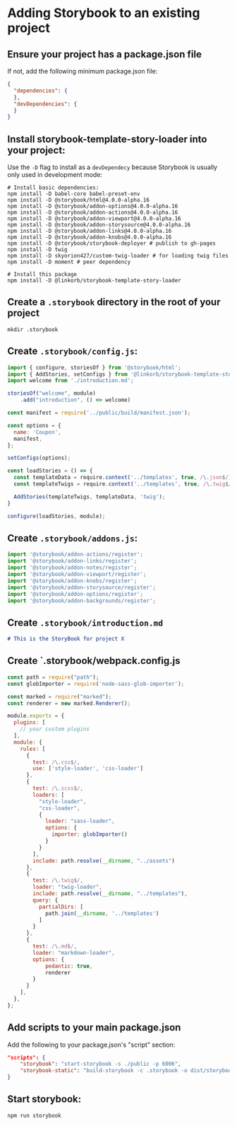 # Adding Storybook to an existing project

## Ensure your project has a package.json file

If not, add the following minimum package.json file:

```json
{
  "dependencies": {
  },
  "devDependencies": {
  }
}
```

## Install storybook-template-story-loader into your project:

Use the `-D` flag to install as a `devDependecy` because Storybook is usually only used in development mode:

    # Install basic dependencies:
    npm install -D babel-core babel-preset-env
    npm install -D @storybook/html@4.0.0-alpha.16
    npm install -D @storybook/addon-options@4.0.0-alpha.16
    npm install -D @storybook/addon-actions@4.0.0-alpha.16
    npm install -D @storybook/addon-viewport@4.0.0-alpha.16
    npm install -D @storybook/addon-storysource@4.0.0-alpha.16
    npm install -D @storybook/addon-links@4.0.0-alpha.16
    npm install -D @storybook/addon-knobs@4.0.0-alpha.16
    npm install -D @storybook/storybook-deployer # publish to gh-pages
    npm install -D twig
    npm install -D skyorion427/custom-twig-loader # for loading twig files
    npm install -D moment # peer dependency

    # Install this package
    npm install -D @linkorb/storybook-template-story-loader

## Create a `.storybook` directory in the root of your project

    mkdir .storybook

## Create `.storybook/config.js`:

```js
import { configure, storiesOf } from '@storybook/html';
import { AddStories, setConfigs } from '@linkorb/storybook-template-story-loader';
import welcome from './introduction.md';

storiesOf("welcome", module)
    .add("introduction", () => welcome)

const manifest = require('../public/build/manifest.json');

const options = {
  name: 'Coupon',
  manifest,
};

setConfigs(options);

const loadStories = () => {
  const templateData = require.context('../templates', true, /\.json$/);
  const templateTwigs = require.context('../templates', true, /\.twig$/);

  AddStories(templateTwigs, templateData, 'twig');
}

configure(loadStories, module);
```

## Create `.storybook/addons.js`:

```js
import '@storybook/addon-actions/register';
import '@storybook/addon-links/register';
import '@storybook/addon-notes/register';
import '@storybook/addon-viewport/register';
import '@storybook/addon-knobs/register';
import '@storybook/addon-storysource/register';
import '@storybook/addon-options/register';
import '@storybook/addon-backgrounds/register';
```

## Create `.storybook/introduction.md`

```markdown
# This is the StoryBook for project X
```

## Create `.storybook/webpack.config.js

```js
const path = require("path");
const globImporter = require('node-sass-glob-importer');

const marked = require("marked");
const renderer = new marked.Renderer();

module.exports = {
  plugins: [
    // your custom plugins
  ],
  module: {
    rules: [
      {
        test: /\.css$/,
        use: ['style-loader', 'css-loader']
      },
      {
        test: /\.scss$/,
        loaders: [
          "style-loader",
          "css-loader",
          {
            loader: "sass-loader",
            options: {
              importer: globImporter()
            }
          }
        ],
        include: path.resolve(__dirname, "../assets")
      },
      {
        test: /\.twig$/,
        loader: "twig-loader",
        include: path.resolve(__dirname, "../templates"),
        query: {
          partialDirs: [
            path.join(__dirname, '../templates')
          ]
        }
      },
      {
        test: /\.md$/,
        loader: "markdown-loader",
        options: {
            pedantic: true,
            renderer
        }
      }
    ],
  },
};
```

## Add scripts to your main package.json

Add the following to your package.json's "script" section:

```json
"scripts": {
    "storybook": "start-storybook -s ./public -p 6006",
    "storybook-static": "build-storybook -c .storybook -o dist/storybook"
}
```

## Start storybook:

    npm run storybook
